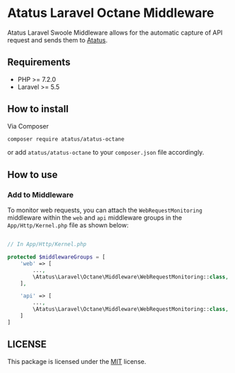# Atatus Laravel Octane Middleware

Atatus Laravel Swoole Middleware allows for the automatic capture of API request and sends them to [Atatus](https://www.atatus.com).


## Requirements

- PHP >= 7.2.0
- Laravel >= 5.5

## How to install

Via Composer

```bash
composer require atatus/atatus-octane
```
or add `atatus/atatus-octane` to your `composer.json` file accordingly.

## How to use

### Add to Middleware

To monitor web requests, you can attach the `WebRequestMonitoring` middleware within the `web` and `api` middleware groups in the `App/Http/Kernel.php` file as shown below:

```php

// In App/Http/Kernel.php

protected $middlewareGroups = [
    'web' => [
        ...,
        \Atatus\Laravel\Octane\Middleware\WebRequestMonitoring::class,
    ],

    'api' => [
        ...,
        \Atatus\Laravel\Octane\Middleware\WebRequestMonitoring::class,
    ]
]
```

## LICENSE

This package is licensed under the [MIT](LICENSE) license.
